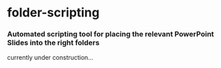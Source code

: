 # folder-scripting

### Automated scripting tool for placing the relevant PowerPoint Slides into the right folders

currently under construction...

